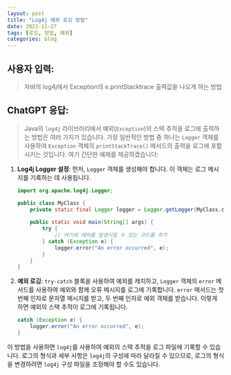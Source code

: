 ```yaml
---
layout: post
title: "Log4j 예외 로깅 방법"
date: 2023-11-27
tags: [로깅, 방법, 예외]
categories: blog
---
```


## 사용자 입력:
> 자바의 log4j에서 Exception의 e.printStacktrace 출력값을 나오게 하는 방법

## ChatGPT 응답:
> Java의 `log4j` 라이브러리에서 예외(`Exception`)의 스택 추적을 로그에 출력하는 방법은 여러 가지가 있습니다. 가장 일반적인 방법 중 하나는 `Logger` 객체를 사용하여 `Exception` 객체의 `printStackTrace()` 메서드의 출력을 로그에 포함시키는 것입니다. 여기 간단한 예제를 제공하겠습니다:

1. **Log4j Logger 설정**:
   먼저, `Logger` 객체를 생성해야 합니다. 이 객체는 로그 메시지를 기록하는 데 사용됩니다.

   ```java
   import org.apache.log4j.Logger;

   public class MyClass {
       private static final Logger logger = Logger.getLogger(MyClass.class);
       
       public static void main(String[] args) {
           try {
               // 여기에 예외를 발생시킬 수 있는 코드를 추가
           } catch (Exception e) {
               logger.error("An error occurred", e);
           }
       }
   }
   ```

2. **예외 로깅**:
   `try-catch` 블록을 사용하여 예외를 캐치하고, `Logger` 객체의 `error` 메서드를 사용하여 예외와 함께 오류 메시지를 로그에 기록합니다. `error` 메서드는 첫 번째 인자로 문자열 메시지를 받고, 두 번째 인자로 예외 객체를 받습니다. 이렇게 하면 예외의 스택 추적이 로그에 기록됩니다.

   ```java
   catch (Exception e) {
       logger.error("An error occurred", e);
   }
   ```

이 방법을 사용하면 `log4j`를 사용하여 예외의 스택 추적을 로그 파일에 기록할 수 있습니다. 로그의 형식과 세부 사항은 `log4j`의 구성에 따라 달라질 수 있으므로, 로그의 형식을 변경하려면 `log4j` 구성 파일을 조정해야 할 수도 있습니다.

